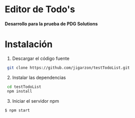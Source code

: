 # Editor de Todo's
#### Desarrollo para la prueba de PDG Solutions
# Instalación
1. Descargar el código fuente
```sh
 git clone https://github.com/jigarzon/testTodoList.git
```
2. Instalar las dependencias
```sh
 cd testTodoList
 npm install
```
3. Iniciar el servidor npm
```sh
$ npm start
```
